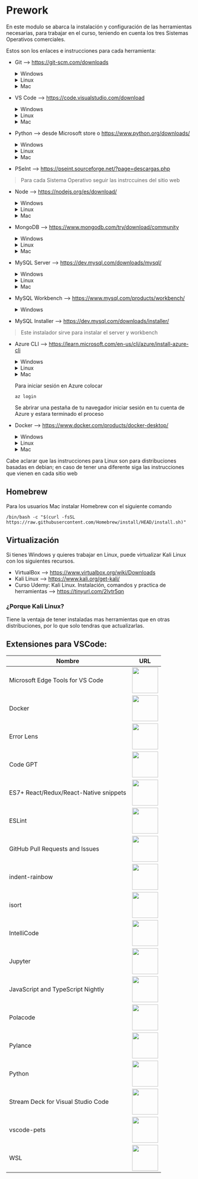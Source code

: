 # Prework
En este modulo se abarca la instalación y configuración de las herramientas necesarias, para trabajar en el curso, teniendo en cuenta los tres Sistemas Operativos comerciales. 

Estos son los enlaces e instrucciones para cada herramienta:
- Git --> https://git-scm.com/downloads

  <details>
  <summary>Windows</summary>

  1 Descargar el ejecutable en su ultima versión

  2 Seguir las instrucciones y configuración por defecto

  3 Abrir una terminal de CMD 

  4 Verificar la instalación
  ```
  git --version
  ```
  </details>
  
  
  <details>
  <summary>Linux</summary>
  
  1 Abrir una terminal
  
  2 Colocar el comando segun la distribución

  Para distribuciones basadas en debian
  ```
  apt-get install git
  ```
  
  Para otras distribuciones
  ```
  yum install git
  ```
  
  3 Verificar instalación
  ```
  git --version
  ```
  </details>
  
  
  <details>
  <summary>Mac</summary>

  1 Abrir una terminal

  2 Colocar el comando
  ```
  brew install git
  ```

  3 Verificar instalación
  ```
  git --version
  ```
  </details>

- VS Code --> https://code.visualstudio.com/download

  <details>
  <summary>Windows</summary>

    Microsoft Store

     1 Abrir la Microsoft Store

     2 Buscar visual studio code

     3 Instalar
     
     Ejecutable
     
     1 Descargar el ejecutable en su ultima versión

     2 Seguir las instrucciones y configuración por defecto
    
  </details>
  
  
  <details>
  <summary>Linux</summary>

  1 Descargar el .deb
 

  2 Abrir una terminal
  
  3 colocar el comando 
  ```
  sudo apt install ./nombrearchivo
  ```
  </details>
  
  
  <details>
  <summary>Mac</summary>

  1 Abrir una terminal

  2 Colocar el comando
  ```
  brew install --cask visual-studio-code
  ```
  </details>

- Python --> desde Microsoft store o https://www.python.org/downloads/

  <details>
  <summary>Windows</summary>

    Microsoft Store

     1 Abrir la Microsoft Store

     2 Buscar Python
     
     3 Elegir la versión

     3 Instalar
     
     Ejecutable
     
     1 Descargar el ejecutable en su ultima versión

     2 Seguir las instrucciones y configuración por defecto
     
     > Importante: Verificar la casilla para agregar el Path a las variables de entorno del sistema
     
     Para verificar la instalación
     ```
     python --version
     ```
    
  </details>
  
  
  <details>
  <summary>Linux</summary>

  1 Abrir una terminal

  2 Colocar el comando
  ```
  sudo apt-get install git
  ```

  3 Verificar la instalación
  ```
  git --version
  ```
  </details>
  
  
  <details>
  <summary>Mac</summary>

  1 Descargar la ultima versión

  2 Abrir el archivo .pkg y seguir las instrucciones
  
  3 Verificar la instalación
  ```
  python --version
  ```
  </details>

- PSeInt --> https://pseint.sourceforge.net/?page=descargas.php

> Para cada Sistema Operativo seguir las instrccuines del sitio web

- Node --> https://nodejs.org/es/download/

  <details>
  <summary>Windows</summary>
     
     1 Descargar el ejecutable en su ultima versión (LTS)

     2 Seguir las instrucciones y configuración por defecto
     
     > Opcional: Verificar la casilla para instalar chocolatey
     
     3 Para verificar la instalación
     ```
     node --version
     ```
    
  </details>
  
  
  <details>
  <summary>Linux</summary>

  1 Abrir una terminal

  2 Para instalar node
  ```
  sudo apt install nodejs -y
  ```

  3 Para instalar npm
  ```
  sudo apt install npm -y
  ```
  
  4 Para verifivar node
  ```
  nodejs --version
  ```
  
  5 Para verificar npm
  ```
  npm --version
  ```
  </details>
  
  
  <details>
  <summary>Mac</summary>

  1 Abrir una terminal

  2Colocar el comando
  ```
  brew install node
  ```
  </details>
  
- MongoDB --> https://www.mongodb.com/try/download/community
  <details>
  <summary>Windows</summary>
     
     1 Descargar el ejecutable en su ultima versión (LTS)

     2 Seguir las instrucciones y configuración por defect
    
  </details>
  
  
  <details>
  <summary>Linux</summary>

  1 Abrir una terminal

  2Colocar el comando
  ```
  sudo apt-get install -y mongodb-org
  ```
  </details>
  
  
  <details>
  <summary>Mac</summary>
  
  mongodb community server

  1 descargar el archivo .pkg
  
  2 Ingresar a la carpeta bin
  
  3 Doble clic en 
  
  - install compass
  - mongodb
  - mongos
  
  community edition
  

  1 Colocar el comando para descarga
  ```
  brew tap mongodb/brew
  ```
  
  2 Actualizar homebrew
  ```
  brew update
  ```
  
  3 Instalar mongodb
  ```
  brew install mongodb-community@6.0
  ```
  
  </details>

- MySQL Server --> https://dev.mysql.com/downloads/mysql/

  <details>
    <summary>Windows</summary>

     1Descargar el ejecutable en su ultima versión

     2 Seguir las instrucciones

     > Nota: se pedira crear las credenciales del server, guardarlas para conectarse despues

    </details>


    <details>
    <summary>Linux</summary>

    1 Descargar el archivo .deb

    2 cd Downloads

    3 Colocar los comandos
    ``` 	
    sudo apt install -y wget
    sudo apt install ./nombre archivo .deb
    ```
    </details>


    <details>
    <summary>Mac</summary>

    mongodb community server

    2 Abrir una terminal

    1 Colocar el comando para descarga
    ```
    brew install mysql
    ```

    2 Actualizar homebrew

    </details>

- MySQL Workbench --> https://www.mysql.com/products/workbench/

  <details>
    <summary>Windows</summary>

     1Descargar el ejecutable en su ultima versión

     2 Seguir las instrucciones

    </details>

- MySQL Installer --> https://dev.mysql.com/downloads/installer/

> Este instalador sirve para instalar el server y workbench 

- Azure CLI --> https://learn.microsoft.com/en-us/cli/azure/install-azure-cli

  <details>
    <summary>Windows</summary>

     1 Descargar el ejecutable en su ultima versión

     2 seguir instrucciones

     3 Abrir un CMD

     2 Para verificar
    ```
    az
    ```  
    </details>


    <details>
    <summary>Linux</summary>

    1 Escoger el archivo conforme a la distribución

    2 Seguir instrucciones del sitio web

    2 Para verificar
    ```
    az
    ```

    > Nota: si no se instalo, aparace una pregunta para poder hacerlo, introducir y/Y.
    </details>


    <details>
    <summary>Mac</summary> 

    1 Colocar el comando para descarga y actualización de homebrew
    ```
    brew update && brew install azure-cli
    ```

    2 Si pide reinstalar
    ```
    brew reinstall azure-cli
    ```

    </details>
  
    Para iniciar sesión en Azure colocar
    ```
    az login
    ```
  
  Se abrirar una pestaña de tu navegador iniciar sesión en tu cuenta de Azure y estara terminado el proceso

- Docker --> https://www.docker.com/products/docker-desktop/
   <details>
    <summary>Windows</summary>

       1 Descargar el ejecutable en su ultima versión (LTS)

       2 Seguir las instrucciones

       3 Ejecutar docker

       > Nota: es caso de pedir el WSL, introducir en una terminal de CDM wsl --update

    </details>


    <details>
    <summary>Linux</summary>

    1 Abrir una terminal

    2 Colocar el comando
    ```
    sudo apt install -y docker.io
    ```
    </details>


    <details>
    <summary>Mac</summary>

    1 Seguir las instrucciones del sitio web

    </details>

Cabe aclarar que las instrucciones para Linux son para distribuciones basadas en debian; en caso de tener una diferente siga las instrucciones que vienen en cada sitio web

## Homebrew

Para los usuarios Mac instalar Homebrew con el siguiente comando
 ```
 /bin/bash -c "$(curl -fsSL https://raw.githubusercontent.com/Homebrew/install/HEAD/install.sh)"
  ```

## Virtualización

Si tienes Windows y quieres trabajar en Linux, puede virtualizar Kali Linux con los siguientes recursos.

- VirtualBox --> https://www.virtualbox.org/wiki/Downloads
- Kali Linux --> https://www.kali.org/get-kali/
- Curso Udemy: Kali Linux. Instalación, comandos y practica de herramientas --> https://tinyurl.com/2lvtr5qn

### ¿Porque Kali Linux?
Tiene la ventaja de tener instaladas mas herramientas que en otras distribuciones, por lo que solo tendras que actualizarlas.

## Extensiones para VSCode:

| Nombre | URL |
| --------- |-------|
|Microsoft Edge Tools for VS Code| <a href="https://marketplace.visualstudio.com/items?itemName=ms-edgedevtools.vscode-edge-devtools"><img src="https://tinyurl.com/2zzjkdbv" witdth="70px" height="70px"></a> |
|Docker| <a href="https://marketplace.visualstudio.com/items?itemName=ms-azuretools.vscode-docker"><img src="https://tinyurl.com/2meg2qg2" witdth="70px" height="70px"></a> |
|Error Lens| <a href="https://marketplace.visualstudio.com/items?itemName=usernamehw.errorlens"><img src="https://tinyurl.com/2hsh4cpr" witdth="70px" height="70px"></a> |
|Code GPT| <a href="https://marketplace.visualstudio.com/items?itemName=DanielSanMedium.dscodegpt"><img src="https://tinyurl.com/2js5yvwe" witdth="70px" height="70px"></a> |
|ES7+ React/Redux/React-Native snippets| <a href="https://marketplace.visualstudio.com/items?itemName=dsznajder.es7-react-js-snippets"><img src="https://tinyurl.com/2jkdhfom" witdth="70px" height="70px"></a> |
|ESLint| <a href="https://marketplace.visualstudio.com/items?itemName=dbaeumer.vscode-eslint"><img src="https://tinyurl.com/2fb3pckc" witdth="70px" height="70px"></a> |
|GitHub Pull Requests and Issues| <a href="https://marketplace.visualstudio.com/items?itemName=GitHub.vscode-pull-request-github"><img src="https://tinyurl.com/2zud7nqd" witdth="70px" height="70px"></a> |
|indent-rainbow| <a href="https://marketplace.visualstudio.com/items?itemName=oderwat.indent-rainbow"><img src="https://tinyurl.com/2ll4cdut" witdth="70px" height="70px"></a> |
|isort| <a href="https://marketplace.visualstudio.com/items?itemName=ms-python.isort"><img src="https://tinyurl.com/2jz45y8b" witdth="70px" height="70px"></a> |
|IntelliCode| <a href="https://marketplace.visualstudio.com/items?itemName=VisualStudioExptTeam.vscodeintellicode"><img src="https://tinyurl.com/2k368jnj" witdth="70px" height="70px"></a> |
|Jupyter| <a href="https://marketplace.visualstudio.com/items?itemName=ms-toolsai.jupyter"><img src="https://tinyurl.com/2ml2lf2f" witdth="70px" height="70px"></a> |
|JavaScript and TypeScript Nightly| <a href="https://marketplace.visualstudio.com/items?itemName=ms-vscode.vscode-typescript-next"><img src="https://tinyurl.com/2puxjnwy" witdth="70px" height="70px"></a> |
|Polacode| <a href="https://marketplace.visualstudio.com/items?itemName=pnp.polacode"><img src="https://tinyurl.com/2kxs3qf6" witdth="70px" height="70px"></a> |
|Pylance| <a href="https://marketplace.visualstudio.com/items?itemName=ms-python.vscode-pylance"><img src="https://tinyurl.com/2fzrj5gu" witdth="70px" height="70px"></a> |
|Python| <a href="https://marketplace.visualstudio.com/items?itemName=ms-python.python"><img src="https://tinyurl.com/2m7ukkgf" witdth="70px" height="70px"></a> |
|Stream Deck for Visual Studio Code| <a href="https://marketplace.visualstudio.com/items?itemName=nicollasr.vscode-streamdeck"><img src="https://tinyurl.com/2zr9nsur" witdth="70px" height="70px"></a> |
|vscode-pets| <a href="https://marketplace.visualstudio.com/items?itemName=tonybaloney.vscode-pets"><img src="https://tinyurl.com/2otyb54o" witdth="70px" height="70px"></a> |
|WSL| <a href="(https://marketplace.visualstudio.com/items?itemName=ms-vscode-remote.remote-wsl"><img src="https://tinyurl.com/2fduxyx7" witdth="70px" height="70px"></a> |
